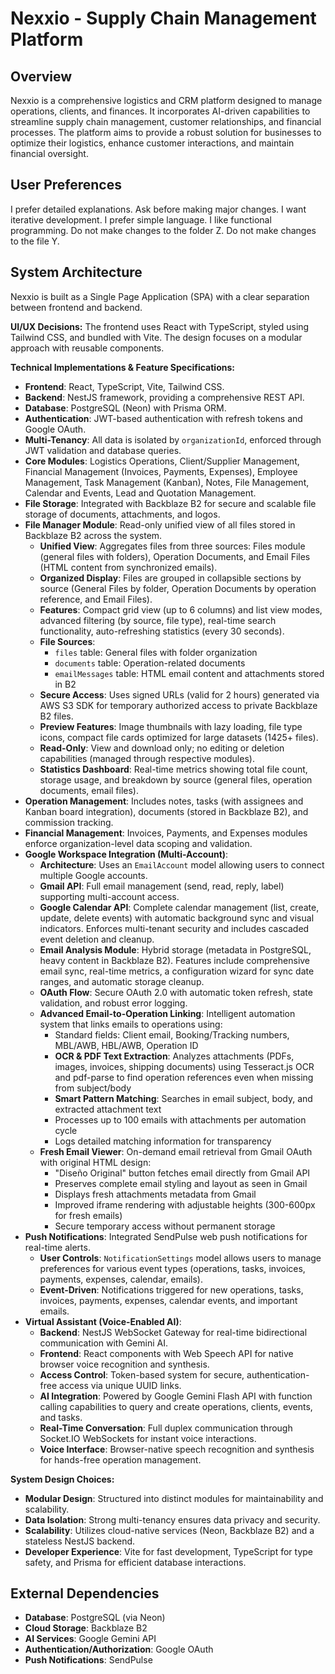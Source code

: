 # Nexxio - Supply Chain Management Platform

## Overview
Nexxio is a comprehensive logistics and CRM platform designed to manage operations, clients, and finances. It incorporates AI-driven capabilities to streamline supply chain management, customer relationships, and financial processes. The platform aims to provide a robust solution for businesses to optimize their logistics, enhance customer interactions, and maintain financial oversight.

## User Preferences
I prefer detailed explanations. Ask before making major changes. I want iterative development. I prefer simple language. I like functional programming. Do not make changes to the folder Z. Do not make changes to the file Y.

## System Architecture
Nexxio is built as a Single Page Application (SPA) with a clear separation between frontend and backend.

**UI/UX Decisions:**
The frontend uses React with TypeScript, styled using Tailwind CSS, and bundled with Vite. The design focuses on a modular approach with reusable components.

**Technical Implementations & Feature Specifications:**
-   **Frontend**: React, TypeScript, Vite, Tailwind CSS.
-   **Backend**: NestJS framework, providing a comprehensive REST API.
-   **Database**: PostgreSQL (Neon) with Prisma ORM.
-   **Authentication**: JWT-based authentication with refresh tokens and Google OAuth.
-   **Multi-Tenancy**: All data is isolated by `organizationId`, enforced through JWT validation and database queries.
-   **Core Modules**: Logistics Operations, Client/Supplier Management, Financial Management (Invoices, Payments, Expenses), Employee Management, Task Management (Kanban), Notes, File Management, Calendar and Events, Lead and Quotation Management.
-   **File Storage**: Integrated with Backblaze B2 for secure and scalable file storage of documents, attachments, and logos.
-   **File Manager Module**: Read-only unified view of all files stored in Backblaze B2 across the system.
    -   **Unified View**: Aggregates files from three sources: Files module (general files with folders), Operation Documents, and Email Files (HTML content from synchronized emails).
    -   **Organized Display**: Files are grouped in collapsible sections by source (General Files by folder, Operation Documents by operation reference, and Email Files).
    -   **Features**: Compact grid view (up to 6 columns) and list view modes, advanced filtering (by source, file type), real-time search functionality, auto-refreshing statistics (every 30 seconds).
    -   **File Sources**: 
        - `files` table: General files with folder organization
        - `documents` table: Operation-related documents
        - `emailMessages` table: HTML email content and attachments stored in B2
    -   **Secure Access**: Uses signed URLs (valid for 2 hours) generated via AWS S3 SDK for temporary authorized access to private Backblaze B2 files.
    -   **Preview Features**: Image thumbnails with lazy loading, file type icons, compact file cards optimized for large datasets (1425+ files).
    -   **Read-Only**: View and download only; no editing or deletion capabilities (managed through respective modules).
    -   **Statistics Dashboard**: Real-time metrics showing total file count, storage usage, and breakdown by source (general files, operation documents, email files).
-   **Operation Management**: Includes notes, tasks (with assignees and Kanban board integration), documents (stored in Backblaze B2), and commission tracking.
-   **Financial Management**: Invoices, Payments, and Expenses modules enforce organization-level data scoping and validation.
-   **Google Workspace Integration (Multi-Account)**:
    -   **Architecture**: Uses an `EmailAccount` model allowing users to connect multiple Google accounts.
    -   **Gmail API**: Full email management (send, read, reply, label) supporting multi-account access.
    -   **Google Calendar API**: Complete calendar management (list, create, update, delete events) with automatic background sync and visual indicators. Enforces multi-tenant security and includes cascaded event deletion and cleanup.
    -   **Email Analysis Module**: Hybrid storage (metadata in PostgreSQL, heavy content in Backblaze B2). Features include comprehensive email sync, real-time metrics, a configuration wizard for sync date ranges, and automatic storage cleanup.
    -   **OAuth Flow**: Secure OAuth 2.0 with automatic token refresh, state validation, and robust error logging.
    -   **Advanced Email-to-Operation Linking**: Intelligent automation system that links emails to operations using:
        - Standard fields: Client email, Booking/Tracking numbers, MBL/AWB, HBL/AWB, Operation ID
        - **OCR & PDF Text Extraction**: Analyzes attachments (PDFs, images, invoices, shipping documents) using Tesseract.js OCR and pdf-parse to find operation references even when missing from subject/body
        - **Smart Pattern Matching**: Searches in email subject, body, and extracted attachment text
        - Processes up to 100 emails with attachments per automation cycle
        - Logs detailed matching information for transparency
    -   **Fresh Email Viewer**: On-demand email retrieval from Gmail OAuth with original HTML design:
        - "Diseño Original" button fetches email directly from Gmail API
        - Preserves complete email styling and layout as seen in Gmail
        - Displays fresh attachments metadata from Gmail
        - Improved iframe rendering with adjustable heights (300-600px for fresh emails)
        - Secure temporary access without permanent storage
-   **Push Notifications**: Integrated SendPulse web push notifications for real-time alerts.
    -   **User Controls**: `NotificationSettings` model allows users to manage preferences for various event types (operations, tasks, invoices, payments, expenses, calendar, emails).
    -   **Event-Driven**: Notifications triggered for new operations, tasks, invoices, payments, expenses, calendar events, and important emails.
-   **Virtual Assistant (Voice-Enabled AI)**:
    -   **Backend**: NestJS WebSocket Gateway for real-time bidirectional communication with Gemini AI.
    -   **Frontend**: React components with Web Speech API for native browser voice recognition and synthesis.
    -   **Access Control**: Token-based system for secure, authentication-free access via unique UUID links.
    -   **AI Integration**: Powered by Google Gemini Flash API with function calling capabilities to query and create operations, clients, events, and tasks.
    -   **Real-Time Conversation**: Full duplex communication through Socket.IO WebSockets for instant voice interactions.
    -   **Voice Interface**: Browser-native speech recognition and synthesis for hands-free operation management.

**System Design Choices:**
-   **Modular Design**: Structured into distinct modules for maintainability and scalability.
-   **Data Isolation**: Strong multi-tenancy ensures data privacy and security.
-   **Scalability**: Utilizes cloud-native services (Neon, Backblaze B2) and a stateless NestJS backend.
-   **Developer Experience**: Vite for fast development, TypeScript for type safety, and Prisma for efficient database interactions.

## External Dependencies
-   **Database**: PostgreSQL (via Neon)
-   **Cloud Storage**: Backblaze B2
-   **AI Services**: Google Gemini API
-   **Authentication/Authorization**: Google OAuth
-   **Push Notifications**: SendPulse